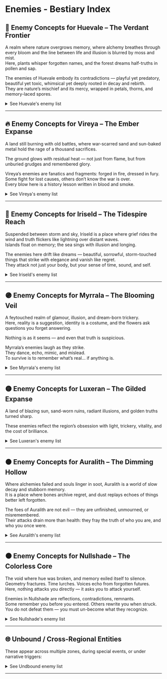 
# Enemies - Bestiary Index

## 🌿 Enemy Concepts for Huevale – The Verdant Frontier

A realm where nature overgrows memory, 
where alchemy breathes through every bloom 
and the line between life and illusion is blurred by moss and mist.  
Here, plants whisper forgotten names, and the forest dreams half-truths in pollen and sap.

The enemies of Huevale embody its contradictions 
— playful yet predatory, beautiful yet toxic, whimsical yet deeply rooted in decay and rebirth.  
They are nature’s mischief and its mercy, wrapped in petals, thorns, and memory-laced spores.

<details><summary>See Huevale's enemy list</summary>

---

### [Sapborn Stalker](./enemies/sapborn-stalker.md)
> “Roots remember where you stepped.”

<img src="../assets/sprites/enemies/huevale/sapborn-stalker.png" alt="Sapborn Stalker Sprite" width="200">

Semi-humanoid creature made of twisting sap and bark.  
Burrows through roots to ambush.  
Weak to fire and severing effects.  
Camouflages among foliage when still.

---

### [Boglight Mimic](./enemies/boglight-mimic.md)
> “Some will-o’-the-wisps aren't lost. They're hunting.”

<img src="../assets/sprites/enemies/huevale/boglight-mimic.png" alt="Boglight Mimic Sprite" width="200">

Glowing green-blue orbs that lure players into swamp traps.  
On close approach, transforms into a leeching spirit.  
Weak to light-based spells or illusions.

---

### [Verdant Maw](./enemies/verdant-maw.md)
> “A flower with teeth is still a flower.”

<img src="../assets/sprites/enemies/huevale/verdant-maw.png" alt="Verdant Maw Sprite" width="200">

Giant carnivorous plant rooted in place.  
Lures players with illusory items or NPCs, then snaps.  
Can be bypassed with stealth or charmed with Limerick Druid’s flute.

---

### [Sporekin](./enemies/sporekin.md)
> “Born of breath, fed by decay.”

<img src="../assets/sprites/enemies/huevale/sporekin.png" alt="Sporekin Sprite" width="200">

Child-sized fungal husks with mossy faces and glowing eyes.  
Release hallucinogenic spores that alter controls or visuals.  
Immune to poison, vulnerable to sonic and purifying effects.

---

### [Thornwrithe Beast](./enemies/thornwrithe-beast.md)
> “It bleeds bramble. And it’s fast.”

<img src="../assets/sprites/enemies/huevale/thornwrithe-beast.png" alt="Thornwrithe Beast Sprite" width="200">

Quadruped overgrown with thorns and vines.  
Leaves a trail of entangling roots, lunges from the underbrush.  
Can be slowed with earth magic, enraged by Crimson.

---

### [Limeroot Trickster](./enemies/limeroot-trickster.md)
> “It rhymes, then strikes.”

<img src="../assets/sprites/enemies/huevale/limeroot-trickster.png" alt="Limeroot Trickster Sprite" width="200">

Illusion-casting spirit that copies Limerick Druid’s mannerisms.  
Speaks in reversed limericks, casts mirror illusions to disorient.  
Must be unrhymed (interrupted spellcasting) to break illusions.

---

### [Chartreuse Husk](./enemies/chartreuse-husk.md)
> “A tonic left too long to rot.”

<img src="../assets/sprites/enemies/huevale/chartreuse-husk.png" alt="Chartreuse Husk Sprite" width="200">

Once-human monk bloated by corrupted potions.  
Sprays acidic laughter mist (damages and causes confusion).  
Bursts on death, leaving puddles of unstable alchemy.

---

### [Grovebound Sentinel](./enemies/grovebound-sentinel.md)
> “The trees gave it orders. It never stopped listening.”

<img src="../assets/sprites/enemies/huevale/grovebound-sentinel.png" alt="Grovebound Sentinel Sprite" width="200">

Animated wooden golem clad in emerald vines.  
Guards sacred ruins, resists all elemental magic.  
Can only be disabled by solving nearby environment puzzle.

---

### [Fangbloom Wyrm](./enemies/fangbloom-wyrm.md)
> “Buried in blossom, it waits for motion.”

<img src="../assets/sprites/enemies/huevale/fangbloom-wyrm.png" alt="Fangbloom Wyrm Sprite" width="200">

Snake-like vine beast hiding beneath flower beds.  
Emerges to grab and constrict, then slithers back.  
Detected only with Skobeloff Lens or Echo spells.

---

### [Mossgrave Revenant](./enemies/mossgrave-revenant.md)
> “Even the ghosts here wear green.”

<img src="../assets/sprites/enemies/huevale/mossgrave-revenant.png" alt="Mossgrave Revenant Sprite" width="200">

Verdant-armored specter of a fallen knight.  
Channels dream-poison through sword swings.  
Weak to light and memory-based attacks (e.g. Celadon Shards).

</details>

---

## 🔥 Enemy Concepts for Vireya – The Ember Expanse

A land still burning with old battles, 
where war-scarred sand and sun-baked metal hold the rage of a thousand sacrifices.  

The ground glows with residual heat 
— not just from flame, but from unburied grudges and remembered glory.

Vireya’s enemies are fanatics and fragments: forged in fire, dressed in fury.  
Some fight for lost causes, others don’t know the war is over.  
Every blow here is a history lesson written in blood and smoke.

<details><summary>See Vireya's enemy list</summary>

---

### [Ashwrought Colossus](./enemies/ashwrought-colossus.md)
> “Built for war. Reforged by memory.”

<img src="../assets/sprites/enemies/vireya/ashwrought-colossus.png" alt="Ashwrought Colossus Sprite" width="200">

Towering construct made from molten iron and ancient siege wreckage.  
Emits heat waves that drain stamina.  
Can be staggered by fire magic — it absorbs too much and cracks.

---

### [Crimson Echo](./enemies/crimson-echo.md)
> “Battle never ends when memory screams louder than death.”

<img src="../assets/sprites/enemies/vireya/crimson-echo.png" alt="Crimson Echo Sprite" width="200">

A ghostly warrior trapped in an eternal duel loop.  
Reflects the last hit it received, forcing players to adapt.  
Weak to silence and time-breaking effects.

---

### [Fox Mirage](./enemies/fox-mirage.md)
> “Blink once — it’s gone. Blink again — it’s behind you.”

<img src="../assets/sprites/enemies/vireya/fox-mirage.png" alt="Fox Mirage Sprite" width="200">

Illusory predator mimicking Nacarat’s trickery.  
Leaves illusory duplicates that confuse AI targeting.  
Revealed only in mirrored terrain or by Cinnabar Seal.

---

### [Searblood Cultist](./enemies/searblood-cultist.md)
> “Their veins boil. Their gods demand it.”

<img src="../assets/sprites/enemies/vireya/searblood-cultist.png" alt="Searblood Cultist Sprite" width="200">

Blood-sacrificing zealots that set themselves aflame to empower attacks.  
Explode on death, igniting the terrain.  
Can be pacified briefly by Crimson Weaver’s thread.

---

### [Lava-Fused Behemoth](./enemies/lava-fused-behemoth.md)
> “Born in magma. Tempered by wrath.”

<img src="../assets/sprites/enemies/vireya/lava-fused-behemoth.png" alt="Lava-Fused Behemoth Sprite" width="200">

A monstrous, slow-moving beast with obsidian skin and cracks of flame.  
Cannot cross cooled earth (can freeze lava paths).  
Weak spot: molten vent on its back.

---

### [Red Widow](./enemies/red-widow.md)
> “Her kisses are funerals.”

<img src="../assets/sprites/enemies/vireya/red-widow.png" alt="Red Widow Sprite" width="200">

Assassins dressed in red lace armor.  
Use heat mirage cloaking, darting in and out of visibility.  
Can charm NPCs mid-fight or turn them on the player.

---

### [Bannerbound Revenant](./enemies/bannerbound-revenant.md)
> “It doesn't remember who it fought for — only that it must keep marching.”

<img src="../assets/sprites/enemies/vireya/bannerbound-revenant.png" alt="Bannerbound Revenant Sprite" width="200">

A spectral soldier dragging a burning banner behind.  
Each flag raises fallen warriors as lesser shades.  
Silence the banner (or steal it) to weaken them.

---

### [Glasslash Serpent](./enemies/glasslash-serpent.md)
> “Born of heat and betrayal.”

<img src="../assets/sprites/enemies/vireya/glasslash-serpent.png" alt="Glasslash Serpent Sprite" width="200">

Lava-glass snake with razor scales.  
Shatters into sharp projectiles when hit.  
Weak to vibration (use drum-based or sonic magic).

---

### [Funeral Dancer](./enemies/funeral-dancer.md)
> “She dances to end things. And always ends with a bow.”

<img src="../assets/sprites/enemies/vireya/funeral-dancer.png" alt="Funeral Dancer Sprite" width="200">

Spinning dancer in ceremonial garb.  
Slashes in wide arcs while laughing eerily.  
Leaves a glowing sigil on the ground — triggers a delayed explosion.

---

### [Bloodroot Effigy](./enemies/bloodroot-effigy.md)
> “Built of martyr bones. Fueled by prayer.”

<img src="../assets/sprites/enemies/vireya/bloodroot-effigy.png" alt="Bloodroot Effigy Sprite" width="200">

A twisted golem built from the remains of heroes, infused with Crimson Bloom essence.  
Each strike on it hurts both the player and the attacker, unless the player is Verdant-bound.  
Best defeated through stealth or puzzle triggers.

</details>

---


## 🌊 Enemy Concepts for Iriseld – The Tidespire Reach

Suspended between storm and sky, 
Iriseld is a place where grief rides the wind and truth flickers like lightning over distant waves.  
Islands float on memory; the sea sings with illusion and longing.

The enemies here drift like dreams 
— beautiful, sorrowful, storm-touched things that strike with elegance and vanish like regret.  
They attack not just your body, but your sense of time, sound, and self.

<details><summary>See Iriseld's enemy list</summary>

---

### [Glassborne Echo](./enemies/glassborne-echo.md)
> “It doesn’t shatter. It reflects you... wrong.”

<img src="../assets/sprites/enemies/iriseld/glassborne-echo.png" alt="Glassborne Echo Sprite" width="200">

Phantom entity formed from broken enchanted glass.  
Mimics the player’s last movement pattern — delayed mirror attacks.  
Shatters into sharp arcs when hit by lightning.

---

### [Skycall Wraith](./enemies/skycall-wraith.md)
> “The wind lost its name. So it screams.”

<img src="../assets/sprites/enemies/iriseld/skycall-wraith.png" alt="Skycall Wraith Sprite" width="200">

Pale, robed specters drifting on updrafts.  
Emit disruption shrieks that disable gliding and storm-gliding for short durations.  
Weak to grounded attacks and heavy elements.

---

### [Abyssal Current](./enemies/abyssal-current.md)
> “The tide remembers. The tide regrets.”

<img src="../assets/sprites/enemies/iriseld/abyssal-current.png" alt="Abyssal Current Sprite" width="200">

Serpentine water creature made of living memory-water, hunts near storm-wrecked coasts.  
Shifts between water and vapor; hits drain memory charges (disabling certain passive buffs).  
Temporarily banished by Zaffre Vial or Mind Echo abilities.

---

### [Stormwrit Hound](./enemies/stormwrit-hound.md)
> “It howls in lightning — and leaps between bolts.”

<img src="../assets/sprites/enemies/iriseld/stormwrit-hound.png" alt="Stormwrit Hound Sprite" width="200">

Four-legged skybeast made of cloud, wire, and plasma.  
Attacks with flash-teleports and static fields.  
Weak to harmonic resonance (e.g. flute, skybell chimes).

---

### [Sorrowwing](./enemies/sorrowwing.md)
> “It cries your name before you hear it.”

<img src="../assets/sprites/enemies/iriseld/sorrowwing.png" alt="Sorrowwing Sprite" width="200">

Ghostly birdlike creatures with humanlike eyes.  
Emit a sorrowful call that pulls the player toward ledges.  
Blocked by Cerulean Cloak or resisted with a memory artifact.

---

### [Tempest Marionette](./enemies/tempest-marionette.md)
> “She dances on wires strung from lightning.”

<img src="../assets/sprites/enemies/iriseld/tempest-marionette.png" alt="Tempest Marionette Sprite" width="200">

Sky-dancer puppet animated by storm-energy.  
Fights with aerial combos; parries magic with elegance.  
Can be overloaded by storm surge spells.

---

### [Whisperglass Wyrm](./enemies/whisperglass-wyrm.md)
> “You never hear it speak. But the cliff listens.”

<img src="../assets/sprites/enemies/iriseld/whisperglass-wyrm.png" alt="Whisperglass Wyrm Sprite" width="200">

Semi-transparent serpent that burrows through sky-islands.  
Spawns illusions of falling paths or invisible foes.  
Best revealed using Payne’s Brush or Skyglass Prisms.

---

### [Tideworn Apostle](./enemies/tideworn-apostle.md)
> “She drowned for knowledge. Now she walks for silence.”

<img src="../assets/sprites/enemies/iriseld/tideworn-apostle.png" alt="Tideworn Apostle Sprite" width="200">

Sea-cloaked undead scholar with glowing journal pages.  
Casts ink-black storm runes that scramble spell targeting.  
Weak to silence and fire.

---

### [Feathered Null](./enemies/feathered-null.md)
> “The wind gave up. It became still.”

<img src="../assets/sprites/enemies/iriseld/feathered-null.png" alt="Feathered Null Sprite" width="200">

A hovering, colorless humanoid creature with shredded wings.  
Disables storm-based traversal nearby.  
Can only be defeated with a combo of hue-bound gliding and memory reactivation.

---

### [Mirrorwake Duelist](./enemies/mirrorwake-duelist.md)
> “She fights in reflections. Yours. Hers. Anyone’s.”

> [!WARNING] No sprite yet...

<!-- <img src="../assets/sprites/enemies/iriseld/mirrorwake-duelist.png" alt="Mirrorwake Duelist Sprite" width="200"> -->

Illusory swordmaster from the ancient Skyglass arena.  
Moves unpredictably; teleports through mirrored surfaces and puddles.  
Can only be struck when reflected in water or glass at the same time.

</details>

---

## 🟣 Enemy Concepts for Myrrala – The Blooming Veil

A feytouched realm of glamour, illusion, and dream-born trickery.  
Here, reality is a suggestion, identity is a costume, 
and the flowers ask questions you forget answering.  

Nothing is as it seems — and even that truth is suspicious.

Myrrala’s enemies laugh as they strike.  
They dance, echo, mimic, and mislead.  
To survive is to remember what’s real… if anything is.

<details><summary>See Myrrala's enemy list</summary>

---

### [Doppelshade](./enemies/doppelshade.md)
> “You think it’s you. It hopes you don’t realize too late.”

<img src="../assets/sprites/enemies/myrrala/doppelshade.png" alt="Doppelshade Sprite" width="200">

Illusory clone that mimics the player’s appearance and recent combat style.  
Reacts to your previous inputs and predicts movement.  
Can only be revealed by indirect light or Thulian Mirror.

---

### [Lilyborn Mirage](./enemies/lilyborn-mirage.md)
> “It breathes petals. Then it asks questions you forget answering.”

<img src="../assets/sprites/enemies/myrrala/lilyborn-mirage.png" alt="Lilyborn Mirage Sprite" width="200">

Dreamlike humanoid formed from blooming lilies and shifting mist.  
Casts memory-loop illusions — repeating dialogue and actions.  
Best countered with rhythmic attacks or dialogue-based counters.

---

### [Chronopollen Sprite](./enemies/chronopollen-sprite.md)
> “Every sneeze moves the clock.”

<img src="../assets/sprites/enemies/myrrala/chronopollen-sprite.png" alt="Chronopollen Sprite Sprite" width="200">

Tiny, glowing fey that scatter time-warping pollen.  
Slows or speeds up local time randomly for both player and enemies.  
Can be trapped in dreamcatcher-like artifacts or frozen in a stasis loop.

---

### [Bloomveil Widow](./enemies/bloomveil-widow.md)
> “Draped in dusk. Her webs charm, then choke.”

<img src="../assets/sprites/enemies/myrrala/bloomveil-widow.png" alt="Bloomveil Widow Sprite" width="200">

Floating, spider-like entity wrapped in living silk and perfume.  
Uses charm pheromones and teleporting silk lashes.  
Vulnerable when mirrored or silenced.

---

### [Fandancer Fragment](./enemies/fandancer-fragment.md)
> “She’s still on stage, even if the stage burned down.”

<img src="../assets/sprites/enemies/myrrala/fandancer-fragment.png" alt="Fandancer Fragment Sprite" width="200">

Holographic echo of a past duel — performs dance-based blade attacks.  
Leaves glowing footprints that trap those who step in rhythm.  
Defeated by desynchronizing or breaking the rhythm pattern.

---

### [Razzflare Imp](./enemies/razzflare-imp.md)
> “Laughter that burns. Mischief that lingers.”

<img src="../assets/sprites/enemies/myrrala/razzflare-imp.png" alt="Razzflare Imp Sprite" width="200">

Tiny, fast-moving trickster that hurls bursts of chaotic glamour magic.  
Warps the visual UI briefly (e.g. health bar swaps, reversed camera).  
Can be grounded by music or rhythmic pulses.

---

### [Heliotropic Lurker](./enemies/heliotropic-lurker.md)
> “It sees only light. But dreams in shadow.”

<img src="../assets/sprites/enemies/myrrala/heliotropic-lurker.png" alt="Heliotropic Lurker Sprite" width="200">

Stalker-type predator made of twilight and heliotrope vines.  
Blind to movement unless in light or during sunrise.  
Stronger if the player carries Heliotrope Band or casts light-based spells.

---

### [Thulian Vowkeeper](./enemies/thulian-vowkeeper.md)
> “It remembers every promise you made. Even lies.”

<img src="../assets/sprites/enemies/myrrala/thulian-vowkeeper.png" alt="Thulian Vowkeeper Sprite" width="200">

Shimmering knight formed from reflective crystal and oaths.  
Grows stronger the more dialogue-based choices the player has broken.  
Can be pacified or weakened through honesty (or tricked with illusion).

---

### [Glittering Grimoire](./enemies/glittering-grimoire.md)
> “It reads you when opened.”

<img src="../assets/sprites/enemies/myrrala/glittering-grimoire.png" alt="Glittering Grimoire Sprite" width="200">

Floating, sentient spellbook covered in sparkling runes.  
Summons phantom spells from the player’s past spell usage history.  
Must be “closed” via counter-rhythm or illusion feedback loop.

---

### [Veilshift Matron](./enemies/veilshift-matron.md)
> “You’re in her garden now. She decides where the paths go.”

<img src="../assets/sprites/enemies/myrrala/veilshift-matron.png" alt="Veilshift Matron Sprite" width="200">

Boss-class illusionist; shifts terrain during battle.  
Casts spatial glitches — teleports you slightly mid-dodge or mid-cast.  
Only damaged while her real form is visible (revealed by dialogue clues or Thulian Mirror).

</details>

---

## 🟡 Enemy Concepts for Luxeran – The Gilded Expanse

A land of blazing sun, sand-worn ruins, 
radiant illusions, and golden truths turned sharp.  

These enemies reflect the region’s obsession with light, 
trickery, vitality, and the cost of brilliance.

<!--
🟡 Luxeran Bestiary Themes:

Theme	Enemies Emphasizing It

- Mirage & Illusion:
  - Mirage Revenant, Ambercoil Asp, Mirrorthirst Wyrm
- Light as Weapon
  - Hollow Prophet, Sunflare Marionette, Citrine Golem
- Truth vs Trickery
  - Gamboge Djinnling, Cinnabar Scarab, Sundial Scarwalker
- Combat with Clarity
  - Sunburnt Jackal, Scarwalker, Wyrm (reading shadows, terrain, rhythm)
- Artifact-Specific Counters
  - Several enemies demand specific tools or environmental awareness, e.g. Orange Peel Charm, Eburnean Dice, memory-scent detection
-->

<details><summary>See Luxeran's enemy list</summary>

---

### [Sunburnt Jackal](./enemies/sunburnt-jackal.md)
> “It never learned the difference between shadow and prey.”

<img src="../assets/sprites/enemies/luxeran/sunburnt-jackal.png" alt="Sunburnt Jackal Sprite" width="200">

Lean, sun-scorched predator with light-blind eyes.  
Tracks movement by heat signatures and scent.  
Weaker at night or in shadow; lunges toward heat-based spells or torches.

---

### [Mirage Revenant](./enemies/mirage-revenant.md)
> “You blinked. It was never there. But now it is.”

<img src="../assets/sprites/enemies/luxeran/mirage-revenant.png" alt="Mirage Revenant Sprite" width="200">

Shimmering specter that flickers in and out of visibility.  
Mimics helpful NPC silhouettes or glimmers as treasure chests before striking.  
Dispelled by true-vision items or bursts of non-elemental force.

---

### [Ambercoil Asp](./enemies/ambercoil-asp.md)
> “Even its scales lie.”

<img src="../assets/sprites/enemies/luxeran/ambercoil-asp.png" alt="Ambercoil Asp Sprite" width="200">

Golden serpent with reflective glassy hide.  
Coils around artifacts to mimic them, attacking when disturbed.  
Reflects light spells unless disrupted by sonic or echo attacks.

---

### [Gamboge Djinnling](./enemies/gamboge-djinnling.md)
> “A wish, half-spoken. A trick, fully paid.”

<img src="../assets/sprites/enemies/luxeran/gamboge-djinnling.png" alt="Gamboge Djinnling Sprite" width="200">

Tiny elemental born from scorched lamp remnants.  
Grants random buffs or debuffs on hit — chaotic allies or enemies.  
Tamed briefly with Orange Peel Charms or negotiation spells.

---

### [Cinnabar Scarab](./enemies/cinnabar-scarab.md)
> “It shines when afraid. Which is always.”

<img src="../assets/sprites/enemies/luxeran/cinnabar-scarab.png" alt="Cinnabar Scarab Sprite" width="200">

Swarm creature with shell that refracts firelight into false shadows.  
Explodes into decoy duplicates upon damage.  
Real one only harmed by AoE, aura, or memory-scent detection.

---

### [Hollow Prophet](./enemies/hollow-prophet.md)
> “It speaks in blinding truths… and burns away lies.”

<img src="../assets/sprites/enemies/luxeran/hollow-prophet.png" alt="Hollow Prophet Sprite" width="200">

Wandering preacher figure made of light and bone.  
Casts delayed flash-runes that disorient or invert camera movement.  
Defeated by silence spells or the Eburnean Dice (gambling memory sacrifice).

---

### [Citrine Golem](./enemies/citrine-golem.md)
> “A gem is eternal. So is its temper.”

<img src="../assets/sprites/enemies/luxeran/citrine-golem.png" alt="Citrine Golem Sprite" width="200">

Massive guardian built of fused yellow crystals and gold.  
Absorbs all light magic; shatters under extreme cold or echo-charged percussion.  
Best fought with reflected terrain or manipulated architecture.

---

### [Sunflare Marionette](./enemies/sunflare-marionette.md)
> “Dances on beams. Cracks like porcelain.”

<img src="../assets/sprites/enemies/luxeran/sunflare-marionette.png" alt="Sunflare Marionette Sprite" width="200">

Glass‑limbed puppet floating on sunlight threads.  
Creates solar hotspots on the field — standing in one heals it.  
Can be tangled using shadow or smoke-based mechanics.

---

### [Sundial Scarwalker](./enemies/sundial-scarwalker.md)
> “You can’t run from time. Especially when it’s hunting.”

<img src="../assets/sprites/enemies/luxeran/sundial-scarwalker-2.png" alt="Sundial Scarwalker Sprite" width="200">
<img src="../assets/sprites/enemies/luxeran/sundial-scarwalker.png" alt="Sundial Scarwalker Sprite" width="200">

Living sandstone warrior with a sundial for a face.  
Moves only when player does; attacks after shadow completes arc.  
Timing-based fight: strike only when its own shadow is cast forward.

---

### [Mirrorthirst Wyrm](./enemies/mirrorthirst-wyrm.md)
> “It swam through light until it forgot the sky.”

<img src="../assets/sprites/enemies/luxeran/mirrorthirst-wyrm.png" alt="Mirrorthirst Wyrm Sprite" width="200">

Serpentine desert wyrm made of reflected mirage currents.  
Swims below sand as if in water; surface glimmers mark its path.  
Can only be targeted when fully emerged — lured by illusion spells or rhythmic movement.

</details>

---

## 🟤 Enemy Concepts for Auralith – The Dimming Hollow

Where alchemies failed and souls linger in soot, 
Auralith is a world of slow decay and stubborn memory.  
It is a place where bones archive regret, 
and dust replays echoes of things better left forgotten.

The foes of Auralith are not evil 
— they are unfinished, unmourned, or misremembered.  
Their attacks drain more than health: 
they fray the truth of who you are, and who you once were.

<details><summary>See Auralith's enemy list</summary>

---

### [Memory Husk](./enemies/memory-husk.md)
> “A shell of who you were… or might become.”

<img src="../assets/sprites/enemies/auralith/memory-husk.png" alt="Memory Husk Sprite" width="200">

A ghostly figure that resembles a past version of the player.  
Mimics a skill or item the player once used.  
Defeated by replaying correct memory sequences or confronting it in dialogue.

---

### [Sootshade Collector](./enemies/sootshade-collector.md)
> “It gathers burnt truths. And whispers them.”

<img src="../assets/sprites/enemies/auralith/sootshade-collector.png" alt="Sootshade Collector Sprite" width="200">
<img src="../assets/sprites/enemies/auralith/sootshade-collector-test.png" alt="Sootshade Collector Sprite" width="200">

Cloaked entity made of ash and charred parchment.  
Uses memory-reveal fog that forces the player into past trauma moments.  
Immune to fire; vulnerable to silence spells or Bistre Lantern.

---

### [Caput Marionette](./enemies/caput-marionette.md)
> “They were never truly alive — just waiting to be dismissed.”

<img src="../assets/sprites/enemies/auralith/caput-marionette.png" alt="Caput Marionette Sprite" width="200">

Alchemically animated corpses, leaking rust and dried crimson.  
Shamble slowly until triggered by player interaction with certain relics.  
Explode in decay clouds on death unless dispelled first.

---

### [Ochre Golem](./enemies/ochre-golem.md)
> “It doesn’t move fast. It moves deliberately.”

<img src="../assets/sprites/enemies/auralith/ochre-golem.png" alt="Ochre Golem Sprite" width="200">

Stone guardian carved by the Burnt Sienna Sculptor.  
Will not engage until a player breaks a nearby object, then tracks them relentlessly.  
Temporarily pacified by placing the correct memory tokens nearby.

---

### [Rustworn Judge](./enemies/rustworn-judge.md)
> “Its verdict was written in corrosion.”

<img src="../assets/sprites/enemies/auralith/rustworn-judge.png" alt="Rustworn Judge Sprite" width="200">

A tall armored specter with cracked lacquered blades.  
Initiates trials on players — disables HUD and forces “honor duels.”  
Can be outwitted with memory-based bluffing.

---

### [Wickbone Lantern](./enemies/wickbone-lantern.md)
> “A cage of ribs, a candle of memory.”

<img src="../assets/sprites/enemies/auralith/wickbone-lantern.png" alt="Wickbone Lantern Sprite" width="200">
<!-- <img src="../assets/sprites/enemies/auralith/wickbone-lantern-2.png" alt="Wickbone Lantern Sprite" width="200"> -->
<!-- <img src="../assets/sprites/enemies/auralith/wickbone-lantern-test.png" alt="Wickbone Lantern Sprite" width="200"> -->

Undead creature with a flame sealed inside its chest.  
Lights up rooms — but if followed too closely, triggers soul traps.  
Flame can be transferred to unlock ghost-locked doors.

---

### [Alchemical Echo](./enemies/alchemical-echo.md)
> “It dissolved... but not enough.”

<img src="../assets/sprites/enemies/auralith/alchemical-echo.png" alt="Alchemical Echo Sprite" width="200">
<img src="../assets/sprites/enemies/auralith/alchemical-echo-test.png" alt="Alchemical Echo Sprite" width="200">

Twisted being mid-transmutation — half metal, half mind.  
Shoots unstable potion orbs that warp player abilities (swap healing for harm, for example).  
Temporarily stabilized using Caput Mortuum Phylactery.

---

### [Ashweaver Recluse](./enemies/ashweaver-recluse.md)
> “Spins memories into traps.”

<img src="../assets/sprites/enemies/auralith/ashweaver-recluse.png" alt="Ashweaver Recluse Sprite" width="200">

Spider-like entity that spins memory webs in narrow corridors.  
Touching a thread plays past player choices as whispers — too many cause panic/fear debuff.  
Can be burned or disrupted with loud sound/light.

---

### [Tapestry Watcher](./enemies/tapestry-watcher.md)
> “It stares at the wall where you betrayed yourself.”

<img src="../assets/sprites/enemies/auralith/tapestry-watcher.png" alt="Tapestry Watcher Sprite" width="200">

A hooded figure pinned to a giant weaving of player past decisions.  
Uses threads of past regrets to bind the player in guilt — paralyzes on misremembered dialogue.  
Beaten through confession or by wielding truth artifacts.

---

### [Phylactery Swarm](./enemies/phylactery-swarm.md)
> “Tiny. Hungry. Each holds a name they never earned.”

<img src="../assets/sprites/enemies/auralith/phylactery-swarm.png" alt="Phylactery Swarm Sprite" width="200">
<img src="../assets/sprites/enemies/auralith/phylactery-swarm-test.png" alt="Phylactery Swarm Sprite" width="200">

Cloud of hovering, brass-eyed insects bound to old soul fragments.  
Each one steals a piece of the player’s stored XP/memories on contact.  
Dispersed by fire, echo pulses, or by feeding them a forgotten name.

</details>

---

## ⚫ Enemy Concepts for Nullshade – The Colorless Core

The void where hue was broken, and memory exiled itself to silence.  
Geometry fractures. Time lurches. Voices echo from forgotten futures.  
Here, nothing attacks you directly — it asks you to attack yourself.

Enemies in Nullshade are reflections, contradictions, remnants.  
Some remember you before you entered. Others rewrite you when struck.  
You do not defeat them — you must un-become what they recognize.

<details><summary>See Nullshade's enemy list</summary>

---

### [Prism Unform](./enemies/prism-unform.md)
> “A hue that forgot what it was.”

<img src="../assets/sprites/enemies/nullshade/prism-unform.png" alt="Prism Unform Sprite" width="200">

Shifting spectral figure that constantly flickers between hues — its form glitches.  
Attacks mimic abilities from all Orders, but in incomplete, unstable forms.  
Becomes more violent the more hues you’ve unlocked.

---

### [The Bound](./enemies/the-bound.md)
> “They stood still long enough… and became silence.”

<img src="../assets/sprites/enemies/nullshade/the-bound.png" alt="The Bound Sprite" width="200">

The stone figures scattered across Nullshade.  
Some awaken with slow, judgmental movements, using delayed, powerful strikes.  
Resist all hue magic — can only be calmed or undone by memory artifacts or player dialogue.

---

### [Nullshade Echo](./enemies/nullshade-echo.md)
> “It doesn’t attack. It remembers you doing so.”

<img src="../assets/sprites/enemies/nullshade/nullshade-echo.png" alt="Nullshade Echo Sprite" width="200">

Ghostly silhouette that replays your past actions — literal echoes of your earlier fights, dialogue choices, or attacks.  
Killing it causes a momentary rewind, undoing your last movement or decision.  
Defeated only through nonviolent means (e.g., standing still, choosing silence).

---

### [Fractal Shardling](./enemies/fractal-shardling.md)
> “A thought. A shape. Repeating until it breaks.”

<img src="../assets/sprites/enemies/nullshade/fractal-shardling.png" alt="Fractal Shardling Sprite" width="200">

Jagged, floating prism fragment with recursive movement patterns.  
Fractures when struck, duplicating itself in smaller, faster versions.  
Eventually collapses into a silent burst that rewrites nearby terrain.

---

### [Wound Remnant](./enemies/wound-remnant.md)
> “It bled light. Now it bleeds memory.”

<img src="../assets/sprites/enemies/nullshade/wound-remnant.png" alt="Wound Remnant Sprite" width="200">

A cracked, semi-humanoid construct born from the Prism Wound.  
Attacks cause the screen to fade briefly to white or gray, distorting player senses/UI.  
Emits ambient whispers from the shattered Core.

---

### [Shatterglass Choir](./enemies/shatterglass-choir.md)
> “They sing. The color leaves your screen.”

<img src="../assets/sprites/enemies/nullshade/shatterglass-choir.png" alt="Shatterglass Choir Sprite" width="200">

Cluster of floating childlike silhouettes, each a broken hue echo.  
Emit a color-draining hum — draining the world of saturation as they chant.  
Must be silenced in the order of color loss (e.g. ROYGBV → gray).

---

### [Null-Root](./enemies/null-root.md)
> “The Core tried to grow again. It failed beautifully.”

<img src="../assets/sprites/enemies/nullshade/null-root.png" alt="Null-Root Sprite" width="200">

Void-black vine-beasts wrapped in crystallized color veins.  
Burrow into geometry and drag chunks of environment as weapons.  
Vulnerable to self-sacrifice: must let them strike a fragment of the Prismwalker to activate their decay.

---

### [Silence Incarnate](./enemies/silence-incarnate.md)
> “It watches. It judges. It never blinks.”

<img src="../assets/sprites/enemies/nullshade/silence-incarnate.png" alt="Silence Incarnate Sprite" width="200">

A cloaked, hovering enemy that never moves — only watches.  
As long as it sees you, you cannot cast or dodge.  
Must break its line of sight using warped architecture or bending light.

---

### [Memory Leech](./enemies/memory-leech.md)
> “What it bites, it forgets for you.”

<img src="../assets/sprites/enemies/nullshade/memory-leech.png" alt="Memory Leech Sprite" width="200">

Insectoid shape with crystal mandibles; feeds on the player’s HUD, memories, and controls.  
Causes you to forget controls momentarily (remapping buttons or hiding prompts).  
Defeated by triggering true memories — usually from collected lore items.

---

### [Tapestry Watcher](./enemies/tapestry-watcher.md)
> “It weaves choices you didn’t make. Then punishes you for forgetting them.”

> [!NOTE] (Previously introduced in Auralith but echoes in Nullshade)

> [!WARNING] no image yet, using auralith's version for now...

<img src="../assets/sprites/enemies/auralith/tapestry-watcher.png" alt="Tapestry Watcher Sprite" width="200">
<!-- <img src="../assets/sprites/enemies/nullshade/tapestry-watcher.png" alt="Tapestry Watcher Sprite" width="200"> -->


Appears again in Nullshade — but broken, flickering, mirroring forgotten possibilities.  
Now exists across multiple points in space 
— each version mutely reacting to different player decisions not taken 
(e.g., unchosen dialogue trees, skipped side quests).  
To escape it, the player must choose a new “first decision” and overwrite a prior truth.

---

### [The Seventh Hue](./enemies/the-seventh-hue.md)
> “It was never named. So it never died.”

> [!WARNING] no image yet...

<!-- <img src="../assets/sprites/enemies/nullshade/the-seventh-hue.png" alt="The Seventh Hue Sprite" width="200"> -->

A mythic enemy hidden behind the optional puzzle path ("The hue that never had a name").  
Appears only if the player solves five or more Nullshade prism riddles without error.  
It mirrors nothing — instead, it attempts to invert the player’s core attributes.

If defeated, unlocks an optional dialogue path before the final boss: **“What if the Prism was wrong?”**

---

### [The Colorless Shape](./enemies/the-colorless-shape.md)
> “It is everything. And it is no one.”

<img src="../assets/sprites/enemies/nullshade/the-colorless-shape.png" alt="The Colorless Shape Sprite" width="200">

Boss-tier elite enemy — a shifting, humanoid mirror that reflects your loadout and current hue alignment.  
Uses your current spells, weapons, and actions against you, but distorted.  
Final form before the boss; its final words echo your first dialogue choice in the game.

</details>

---

## 🌐 Unbound / Cross-Regional Entities
These appear across multiple zones, during special events, or under narrative triggers:

<details><summary>See Undbound enemy list</summary>

---

### [Nullborn Husks](./enemies/nullborn-husks.md)
> "They are not undead. They are unmade..."

<img src="../assets/sprites/enemies/unbound/nullborn-husk.png" alt="Nullborn Husk Sprite" width="200">

Their movements **glitch reality** briefly — distorting hue around them.  
They emit a faint **color static**, a sound like someone whispering a name you've forgotten.  
Attacking them risks being drained of hue — causing **temporary colorblindness** or **ability inversion**.

---

### [Hue Leeches](./enemies/hue-leeches.md)
> “They shimmer with borrowed light — and leave you pale.”

<img src="../assets/sprites/enemies/unbound/hue-leeches.png" alt="Hue Leeches Sprite" width="200">

Small, floating jellyfish-like creatures made of dripping, semi-transparent color.  
Latch onto players and drain hue, turning abilities gray for several seconds.  
Can be popped with AoE or flashed with strong color bursts.

---

### [Tyrian Echo](./enemies/tyrian-echo.md)
> “Not a person. A memory repeating itself into violence.”

<img src="../assets/sprites/enemies/unbound/tyrian-echo.png" alt="Tyrian Echo Sprite" width="200">
<img src="../assets/sprites/enemies/unbound/tyrian-echo-2.png" alt="Tyrian Echo Sprite" width="200">

A shimmering humanoid form looped in fragmented animation.  
Uses dreamlike movements and distorted Crimson/Violet spells.  
Represents a replay of a warrior from the Color War, trapped in echo.

---

### [Bloomrot Titan](./enemies/bloomrot-titan.md)
> “Where growth was unchecked, the root turned cruel.”

<img src="../assets/sprites/enemies/unbound/bloomrot-titan.png" alt="Bloomrot Titan Sprite" width="200">

Massive, overgrown Verdant horror — fungus and bark fused around a desiccated core.  
Spawns poisonous pollen clouds and throws explosive seed pods.  
Weak spot: glowing hollow in its twisted chest.

---

### [Wickerborn](./enemies/wickerborn.md)
> “They built guardians to watch color relics. The husks never stopped watching.”

<img src="../assets/sprites/enemies/unbound/wickerborn.png" alt="Wickerborn Sprite" width="200">

Constructed from woven roots, vines, and bone.  
Guard old shrines, react to proximity with delayed pursuit, then berserk.  
Can reassemble unless burned or shattered with Crimson/Earthen.

---

### [Nullshade Revenant](./enemies/nullshade-revenant.md)
> “It remembers dying. It forgot why it came back.”

<img src="../assets/sprites/enemies/unbound/nullshade-revenant.png" alt="Nullshade Revenant Sprite" width="200">

A once-colorful figure — now blackened, only faint trails of color remain.  
Phase-shifts between visible and invisible unless lit by certain hues.  
Heavy, slow attacker with aura that corrupts hue alignment on hit.

---

### [Moth-Witch of the Verdant Spiral](./enemies/moth-witch-of-the-verdant-spiral.md)
> “Eyes like blossoms, wings like whispers.”

<img src="../assets/sprites/enemies/unbound/moth-witch-of-the-verdant-spiral.png" alt="Moth-Witch of the Verdant Spiral Sprite" width="200">

A rare caster-type boss that controls swarms of Thalera moths.  
Uses Verdant and Cobalt spells to confuse, charm, and trap.  
Found in hidden glades; whispers riddles mid-fight.

---

### [Huefractals](./enemies/huefractals.md)
> “Fragments of forgotten color, shattered but sentient.”

<img src="../assets/sprites/enemies/unbound/huefractals.png" alt="Huefractals Sprite" width="200">

Living shards of the Prismatic Core.  
Erratic movement; each piece glows with unstable hue-light.  
Collide with each other to create random chromatic effects.

---

### [Memory Grafter](./enemies/memory-grafter.md)
> “He does not take lives. He replaces them.”

<img src="../assets/sprites/enemies/unbound/memory-grafter.png" alt="Memory Grafter Sprite" width="200">

A tall, cloaked humanoid with a scroll of names written in color-ink.  
Attacks using “rewrites”: steals your ability and replaces it with a fake one.  
Leaves color illusions of the player behind — like echoes.

---

### [Spectral Harvester](./enemies/spectral-harvester.md)
> “One swing, and your history falls away.”

<img src="../assets/sprites/enemies/unbound/spectral-harvester.png" alt="Spectral Harvester Sprite" width="200">

Appears during Memory Echo segments if failed.
Wields a giant scythe of broken hues; deletes portions of the map or player memory.
Can only be banished by completing a lore puzzle or using Hue Reforge relics.

---

### [The Unhued Choir](./enemies/the-unhued-choir.md)
> “They sing the Prism’s dirge. Each note unmakes.”

<img src="../assets/sprites/enemies/unbound/the-unhued-choir.png" alt="The Unhued Choir Sprite" width="200">

A floating cluster of childlike Nullborns, singing in perfect harmony.  
Sound-based attacks that disrupt player input timing, HUD UI, and spellcasting.  
Can be silenced with specific color sigils or broken with sonic feedback.

</details>

---
